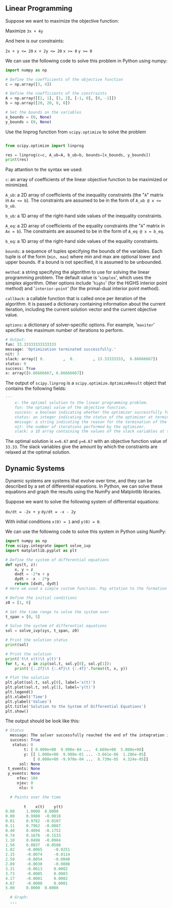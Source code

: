 ## Linear Programming
Suppose we want to maximize the objective function:

Maximize `3x + 4y`

And here is our constraints:

`2x + y <= 20`
`x + 2y <= 20`
`x >= 0`
`y >= 0`

We can use the following code to solve this problem in Python using numpy:
```python
import numpy as np

# Define the coefficients of the objective function
c = np.array([3, 4])

# Define the coefficients of the constraints
A = np.array([[2, 1], [1, 2], [-1, 0], [0, -1]])
b = np.array([20, 20, 0, 0])

# Set the bounds on the variables
x_bounds = (0, None)
y_bounds = (0, None)
```

Use the linprog function from `scipy.optimize` to solve the problem
```python

from scipy.optimize import linprog

res = linprog(c=c, A_ub=A, b_ub=b, bounds=[x_bounds, y_bounds])
print(res)
```

Pay attantion to the syntax we used:

  `c`: an array of coefficients of the linear objective function to be maximized or minimized.
  
  `A_ub`: a 2D array of coefficients of the inequality constraints (the "`A`" matrix in `Ax <= b`). 
    The constraints are assumed to be in the form of `A_ub @ x <= b_ub`.
    
  `b_ub`: a 1D array of the right-hand side values of the inequality constraints.
  
  `A_eq`: a 2D array of coefficients of the equality constraints (the "`A`" matrix in `Ax = b`). 
    The constraints are assumed to be in the form of `A_eq @ x = b_eq`.
    
  `b_eq`: a 1D array of the right-hand side values of the equality constraints.
  
  `bounds`: a sequence of tuples specifying the bounds of the variables. 
    Each tuple is of the form (`min, max`) where min and max are optional lower and upper bounds. If a bound is not specified, it is assumed to be unbounded.
    
  `method`: a string specifying the algorithm to use for solving the linear programming problem. 
    The default value is '`simplex`', which uses the simplex algorithm. Other options include '`highs`' (for the HiGHS interior point method) and '`interior-point`' (for the primal-dual interior point method).
    
  `callback`: a callable function that is called once per iteration of the algorithm. 
    It is passed a dictionary containing information about the current iteration, including the current solution vector and the current objective value.
    
  `options`: a dictionary of solver-specific options. For example, '`maxiter`' specifies the maximum number of iterations to perform.

```python
# Output:
fun: 33.33333333333333
message: 'Optimization terminated successfully.'
nit: 3
slack: array([ 0.        ,  0.        , 13.33333333,  6.66666667])
status: 0
success: True
x: array([6.66666667, 6.66666667])
```

The output of `scipy.linprog` is a `scipy.optimize.OptimizeResult` object that contains the following fields:
```python
'''
    x: the optimal solution to the linear programming problem.
    fun: the optimal value of the objective function.
    success: a boolean indicating whether the optimizer successfully found a solution.
    status: an integer indicating the status of the optimizer at termination.
    message: a string indicating the reason for the termination of the optimizer.
    nit: the number of iterations performed by the optimizer.
    slack: a 1D array containing the values of the slack variables at the optimal solution.
```
The optimal solution is `x=6.67` and `y=6.67` with an objective function value of `33.33`. The slack variables give the amount by which the constraints are relaxed at the optimal solution.

## Dynamic Systems
Dynamic systems are systems that evolve over time, and they can be described by a set of differential equations. In Python, we can solve these equations and graph the results using the NumPy and Matplotlib libraries.

Suppose we want to solve the following system of differential equations:

`dx/dt = -2x + y`
`dy/dt = -x - 2y`

With initial conditions `x(0) = 1` and `y(0) = 0`.

We can use the following code to solve this system in Python using NumPy:
```python
import numpy as np
from scipy.integrate import solve_ivp
import matplotlib.pyplot as plt

# Define the system of differential equations
def sys(t, z):
    x, y = z
    dxdt = -2*x + y
    dydt = -x - 2*y
    return [dxdt, dydt]
# Here we used a simple custom function. Pay attation to the formation and syntax since we should use it in further Object-Oriented Programming sections.

# Define the initial conditions
z0 = [1, 0]

# Set the time range to solve the system over
t_span = [0, 5]

# Solve the system of differential equations
sol = solve_ivp(sys, t_span, z0)

# Print the solution status
print(sol)

# Print the solution
print('t\t x(t)\t y(t)')
for t, x, y in zip(sol.t, sol.y[0], sol.y[1]):
    print('{:.2f}\t {:.4f}\t {:.4f}'.format(t, x, y))

# Plot the solution
plt.plot(sol.t, sol.y[0], label='x(t)')
plt.plot(sol.t, sol.y[1], label='y(t)')
plt.legend()
plt.xlabel('Time')
plt.ylabel('Values')
plt.title('Solution to the System of Differential Equations')
plt.show()
```
The output should be look like this:
```python 
# Status
  message: The solver successfully reached the end of the integration interval.
  success: True
   status: 0
        t: [ 0.000e+00  9.990e-04 ...  4.669e+00  5.000e+00]
        y: [[ 1.000e+00  9.980e-01 ... -3.661e-06  1.286e-05]
            [ 0.000e+00 -9.970e-04 ...  8.739e-05  4.324e-05]]
      sol: None
 t_events: None
 y_events: None
     nfev: 104
     njev: 0
      nlu: 0

  # Points over the time 
        
        t	 x(t)	 y(t)
0.00	 1.0000	 0.0000
0.00	 0.9980	 -0.0010
0.01	 0.9782	 -0.0107
0.11	 0.7962	 -0.0887
0.40	 0.4094	 -0.1752
0.74	 0.1676	 -0.1533
1.10	 0.0498	 -0.0984
1.50	 0.0037	 -0.0500
1.82	 -0.0065	 -0.0251
2.15	 -0.0074	 -0.0114
2.50	 -0.0054	 -0.0040
2.89	 -0.0030	 -0.0008
3.31	 -0.0013	 0.0002
3.73	 -0.0005	 0.0003
4.17	 -0.0001	 0.0002
4.67	 -0.0000	 0.0001
5.00	 0.0000	 0.0000

  # Graph:
  ...
```


